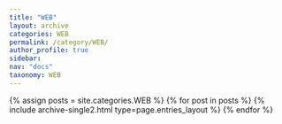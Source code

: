 ```yaml
---
title: "WEB"
layout: archive
categories: WEB
permalink: /category/WEB/
author_profile: true
sidebar:
nav: "docs"
taxonomy: WEB
---
```


{% assign posts = site.categories.WEB %}
{% for post in posts %} {% include archive-single2.html type=page.entries_layout %} {% endfor %}
